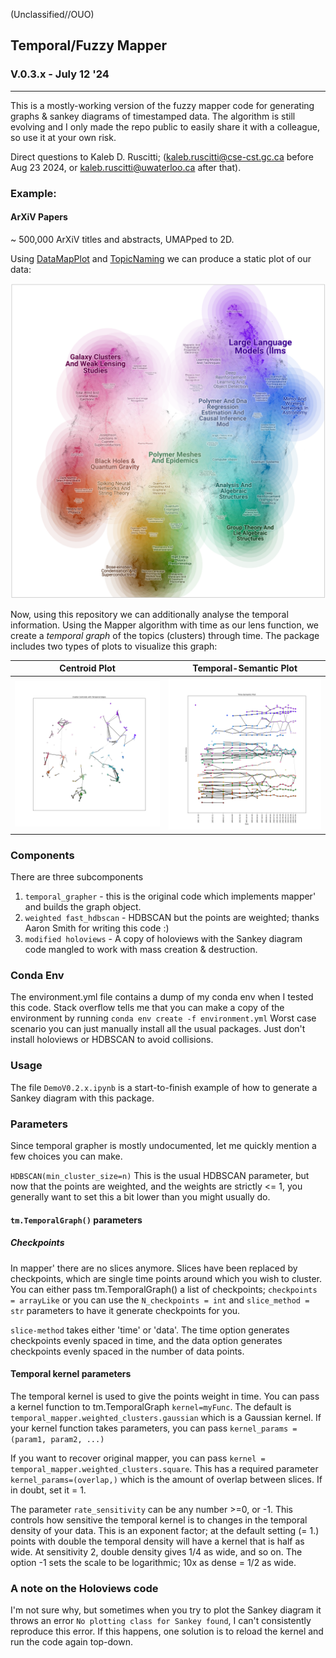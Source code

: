 (Unclassified//OUO)
## Temporal/Fuzzy Mapper
### V.0.3.x - July 12 '24
-----------------------------------------------
This is a mostly-working version of the fuzzy mapper code for generating graphs & sankey diagrams of timestamped data. The algorithm is still evolving and I only made the repo public to easily share
it with a colleague, so use it at your own risk.

Direct questions to Kaleb D. Ruscitti; (kaleb.ruscitti@cse-cst.gc.ca before Aug 23 2024, or kaleb.ruscitti@uwaterloo.ca after that).

### Example:
#### ArXiV Papers 
~ 500,000 ArXiV titles and abstracts, UMAPped to 2D.

Using [DataMapPlot](https://github.com/tutteinstitute/datamapplot) and [TopicNaming](https://github.com/tutteinstitute/topicnaming) we can produce a static plot of our data:

![A DataMapPlot of ArXiV papers](./doc/arxiv_static.png "A DataMapPlot of ArXiV Papers")

Now, using this repository we can additionally analyse the temporal information. Using the Mapper algorithm with time as our 
lens function, we create a *temporal graph* of the topics (clusters) through time. The package includes two types of plots
to visualize this graph:

Centroid Plot             |  Temporal-Semantic Plot
:-------------------------:|:-------------------------:
![](./doc/arxiv_centroids.png)  |  ![](./doc/arxiv_time.png)


### Components
There are three subcomponents
1. `temporal_grapher` - this is the original code which implements mapper' and builds the graph object.
2. `weighted fast_hdbscan` - HDBSCAN but the points are weighted; thanks Aaron Smith for writing this code :)
3. `modified holoviews` - A copy of holoviews with the Sankey diagram code mangled to work with mass creation & destruction.

### Conda Env
The environment.yml file contains a dump of my conda env when I tested this code. 
Stack overflow tells me that you can make a copy of the environment by running 
`conda env create -f environment.yml`
Worst case scenario you can just manually install all the usual packages. Just don't install holoviews or HDBSCAN to 
avoid collisions.

### Usage
The file `DemoV0.2.x.ipynb` is a start-to-finish example of how to generate a Sankey diagram with this package.

### Parameters
Since temporal grapher is mostly undocumented, let me quickly mention a few choices you can make. 

`HDBSCAN(min_cluster_size=n)`
This is the usual HDBSCAN parameter, but now that the points are weighted, and the weights are strictly <= 1, 
you generally want to set this a bit lower than you might usually do.

#### `tm.TemporalGraph()` parameters

##### Checkpoints
In mapper' there are no slices anymore. Slices have been replaced by checkpoints, which are single time points around
which you wish to cluster. You can either pass tm.TemporalGraph() a list of checkpoints;  `checkpoints = arrayLike`
or you can use the `N_checkpoints = int` and `slice_method = str` parameters to have it generate checkpoints for you.

`slice-method` takes either 'time' or 'data'. The time option generates checkpoints evenly spaced in time, and the data
option generates checkpoints evenly spaced in the number of data points.

#### Temporal kernel parameters 
The temporal kernel is used to give the points weight in time. You can pass a kernel function to tm.TemporalGraph
`kernel=myFunc`. The default is `temporal_mapper.weighted_clusters.gaussian` which is a Gaussian kernel. If your kernel
function takes parameters, you can pass `kernel_params = (param1, param2, ...)`

If you want to recover original mapper, you can pass `kernel = temporal_mapper.weighted_clusters.square`. This has a 
required parameter `kernel_params=(overlap,)` which is the amount of overlap between slices. If in doubt, set it = 1.

The parameter `rate_sensitivity` can be any number >=0, or -1. This controls how sensitive the temporal kernel is to 
changes in the temporal density of your data. This is an exponent factor; at the default setting (= 1.) points
with double the temporal density will have a kernel that is half as wide. At sensitivity 2, double density gives 1/4 as 
wide, and so on. The option -1 sets the scale to be logarithmic; 10x as dense = 1/2 as wide.

### A note on the Holoviews code
I'm not sure why, but sometimes when you try to plot the Sankey diagram it throws an error `No plotting class for Sankey found`, I can't consistently reproduce this error. If this happens, one solution is to reload the kernel and run the code again top-down.

